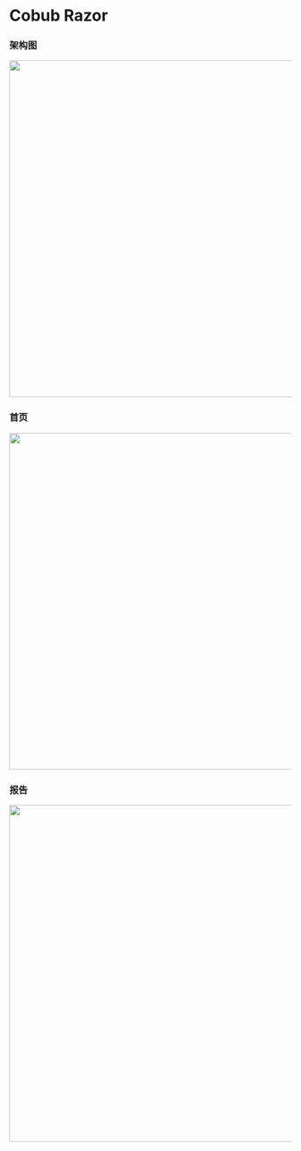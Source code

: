 
Cobub Razor
=============

### 架构图
<img src="http://7xtlfa.com1.z0.glb.clouddn.com/razor.png?imageView2/2/w/2560/h/1600/q/100/format/png" width="800" height="600" />

### 首页
<img src="http://7xtlfa.com1.z0.glb.clouddn.com/razor01.png?imageView2/2/w/2560/h/1600/q/100/format/png" width="800" height="600" />

### 报告
<img src="http://7xtlfa.com1.z0.glb.clouddn.com/razor02.png?imageView2/2/w/2560/h/1600/q/100/format/png" width="800" height="600" />

